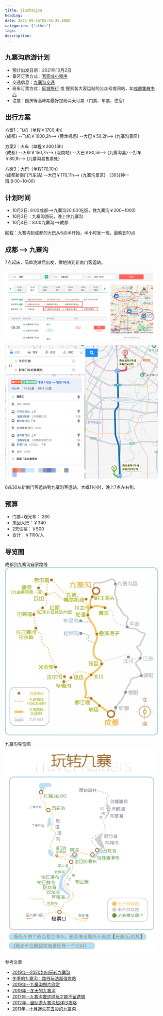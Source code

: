 ```yaml
---
title: jiuzhaigou
heading: 
date: 2021-09-26T08:46:25.600Z
categories: ["other"]
tags: 
description: 
---
```


## 九寨沟旅游计划
- 预计出发日期：2021年10月2日
- 景区订票方式：[官网或小程序](http://www.abatour.com/)
- 交通信息：[九寨沟交通](http://www.abatour.com/travel/xianjzg/jzg/jingqu_0005.htmlvvvv)
- 班车订票方式：[同城旅行](https://bus.ly.com/#/list?startname=%E6%88%90%E9%83%BD&arrivename=%E4%B9%9D%E5%AF%A8%E6%B2%9F%E5%8E%BF&startdatetime=2021-10-02&startStation=&arriveStation=&depCId=1328&desCId=3993&refid=1035396140) 或 搜索各大客运站的公众号或网站，如[成都集散中心](https://public.tz12306.com/)
- 注意：国庆等高峰期最好提前两天订票（门票、车票、住宿）

## 出行方案
方案1：飞机（单程￥1700,4h）  
{成都} --飞机￥1600,2h--> {黄龙机场} --大巴￥50,2h--> {九寨沟景区}

方案2：火车（单程￥300,13h）   
{成都} --火车￥150,7h--> {陇南站} --大巴￥80,5h--> {九寨沟县} --打车￥80,1h--> {九寨沟县售票处}

方案3：大巴（单程170,10h）  
{成都新南门汽车站} --大巴￥170,11h--> {九寨沟景区} （30分钟一班,8:00~10:00）

## 计划时间
- 10月2日: 8:00成都-->九寨沟20:00(吃饭，住九寨沟￥200~1000)
- 10月3日：九寨沟游玩，晚上住九寨沟
- 10月4日：8:00九寨沟-->成都

回程：九寨沟到成都的大巴从6点半开始，半小时发一班，最晚到10点

## 成都 --> 九寨沟

7点起床，简单洗漱后出发，做地铁到新南门客运站。

![enter description here](./images/1633073320985.png)

![enter description here](./images/1633073452753.png)

8点30从新南门客运站到九寨沟客运站，大概11小时，晚上7点左右到。


## 预算
- 门票+观光车： 260
- 来回大巴：￥340
- 2天住宿：￥500
- 合计：￥1100/人

## 导览图  
成都到九寨沟自家路线   
![enter description here](./images/1632656328343.png)

九寨沟导览图  
![九寨沟导览图](./images/1632656365263.png)

参考文章
- [2019年--2020如何玩转九寨沟](2020如何玩转九寨沟，看这篇攻略就足够了)
- [冬季的九寨沟：路线玩法超强攻略](https://www.mafengwo.cn/gonglve/ziyouxing/311796.html)
- [2019年--九寨沟照片欣赏](https://www.mafengwo.cn/gonglve/ziyouxing/320180.html)
- [2019年--冬天的九寨沟](https://www.mafengwo.cn/gonglve/ziyouxing/317948.html)
- [2017年--九寨沟要这样玩才能不留遗憾](https://www.mafengwo.cn/gonglve/ziyouxing/2855.html)
- [2012年--自助游九寨沟超详尽攻略](http://www.mafengwo.cn/i/935765.html)
- [2011年--十月迷失在五彩的九寨沟](https://www.mafengwo.cn/i/759584.html)
